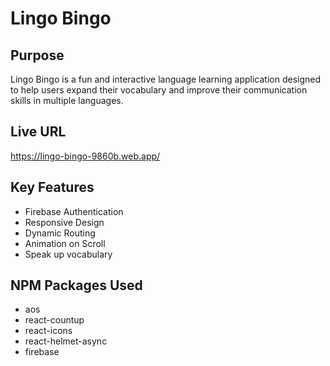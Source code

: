 # Lingo Bingo

## Purpose
Lingo Bingo is a fun and interactive language learning application designed to help users expand their vocabulary and improve their communication skills in multiple languages.

## Live URL
https://lingo-bingo-9860b.web.app/

## Key Features
- Firebase Authentication
- Responsive Design
- Dynamic Routing
- Animation on Scroll
- Speak up vocabulary

## NPM Packages Used
- aos
- react-countup
- react-icons
- react-helmet-async
- firebase
